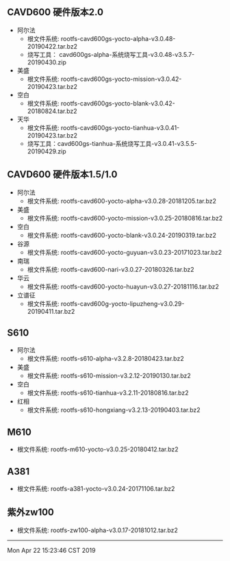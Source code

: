 ## CAVD600 硬件版本2.0
* 阿尔法
	* 根文件系统: rootfs-cavd600gs-yocto-alpha-v3.0.48-20190422.tar.bz2
	* 烧写工具： cavd600gs-alpha-系统烧写工具-v3.0.48-v3.5.7-20190430.zip
* 美盛
	* 根文件系统: rootfs-cavd600gs-yocto-mission-v3.0.42-20190423.tar.bz2
* 空白
	* 根文件系统: rootfs-cavd600gs-yocto-blank-v3.0.42-20180824.tar.bz2
* 天华
	* 根文件系统: rootfs-cavd600gs-yocto-tianhua-v3.0.41-20190423.tar.bz2
	* 烧写工具：cavd600gs-tianhua-系统烧写工具-v3.0.41-v3.5.5-20190429.zip

## CAVD600 硬件版本1.5/1.0
* 阿尔法
	* 根文件系统: rootfs-cavd600-yocto-alpha-v3.0.28-20181205.tar.bz2
* 美盛
	* 根文件系统: rootfs-cavd600-yocto-mission-v3.0.25-20180816.tar.bz2
* 空白
	* 根文件系统: rootfs-cavd600-yocto-blank-v3.0.24-20190319.tar.bz2
* 谷源
	* 根文件系统: rootfs-cavd600-yocto-guyuan-v3.0.23-20171023.tar.bz2
* 南瑞
	* 根文件系统: rootfs-cavd600-nari-v3.0.27-20180326.tar.bz2
* 华云
	* 根文件系统: rootfs-cavd600-yocto-huayun-v3.0.27-20181116.tar.bz2
* 立谱征
	* 根文件系统: rootfs-cavd600g-yocto-lipuzheng-v3.0.29-20190411.tar.bz2

## S610
* 阿尔法
	* 根文件系统: rootfs-s610-alpha-v3.2.8-20180423.tar.bz2
* 美盛
	* 根文件系统: rootfs-s610-mission-v3.2.12-20190130.tar.bz2
* 空白
	* 根文件系统: rootfs-s610-tianhua-v3.2.11-20180816.tar.bz2
* 红相
	* 根文件系统: rootfs-s610-hongxiang-v3.2.13-20190403.tar.bz2

## M610
* 根文件系统: rootfs-m610-yocto-v3.0.25-20180412.tar.bz2

## A381
* 根文件系统: rootfs-a381-yocto-v3.0.24-20171106.tar.bz2

## 紫外zw100
* 根文件系统: rootfs-zw100-alpha-v3.0.17-20181012.tar.bz2

----
Mon Apr 22 15:23:46 CST 2019
